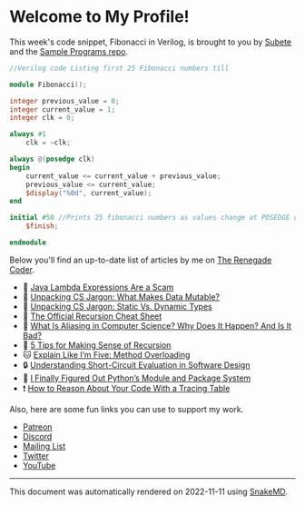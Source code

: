 # Welcome to My Profile!

This week's code snippet, Fibonacci in Verilog, is brought to you by [Subete](https://subete.jeremygrifski.com/en/latest/) and the [Sample Programs repo](https://sampleprograms.io/).

```Verilog
//Verilog code Listing first 25 Fibonacci numbers till

module Fibonacci();

integer previous_value = 0;
integer current_value = 1;
integer clk = 0;

always #1 
    clk = ~clk;

always @(posedge clk)
begin
    current_value <= current_value + previous_value;
    previous_value <= current_value;
    $display("%0d", current_value);
end

initial #50 //Prints 25 fibonacci numbers as values change at POSEDGE of clock
    $finish;

endmodule
```

Below you'll find an up-to-date list of articles by me on [The Renegade Coder](https://therenegadecoder.com).

- :dango: [Java Lambda Expressions Are a Scam](https://therenegadecoder.com/code/java-lambda-expressions-are-a-scam/)
- :seedling: [Unpacking CS Jargon: What Makes Data Mutable?](https://therenegadecoder.com/code/unpacking-cs-jargon-what-makes-data-mutable/)
- :milky_way: [Unpacking CS Jargon: Static Vs. Dynamic Types](https://therenegadecoder.com/code/unpacking-cs-jargon-static-vs-dynamic-types/)
- :fu: [The Official Recursion Cheat Sheet](https://therenegadecoder.com/code/the-official-recursion-cheat-sheet/)
- :gem: [What Is Aliasing in Computer Science? Why Does It Happen? And Is It Bad?](https://therenegadecoder.com/code/what-is-aliasing-in-computer-science-why-does-it-happen-and-is-it-bad/)
- :dango: [5 Tips for Making Sense of Recursion](https://therenegadecoder.com/code/5-tips-for-making-sense-of-recursion/)
- :cat: [Explain Like I’m Five: Method Overloading](https://therenegadecoder.com/code/explain-like-im-five-method-overloading/)
- :lock: [Understanding Short-Circuit Evaluation in Software Design](https://therenegadecoder.com/code/understanding-short-circuit-evaluation-in-software-design/)
- :tea: [I Finally Figured Out Python’s Module and Package System](https://therenegadecoder.com/code/i-finally-figured-out-pythons-module-and-package-system/)
- :exclamation: [How to Reason About Your Code With a Tracing Table](https://therenegadecoder.com/code/how-to-reason-about-your-code-with-a-tracing-table/)

Also, here are some fun links you can use to support my work.

- [Patreon](https://www.patreon.com/TheRenegadeCoder)
- [Discord](https://discord.gg/Jhmtj7Z)
- [Mailing List](https://therenegadecoder.com/about/newsletter)
- [Twitter](https://twitter.com/RenegadeCoder94)
- [YouTube](https://www.youtube.com/channel/UCpyoVwOqYRlSAEUPEn7P9hw)

---

This document was automatically rendered on 2022-11-11 using [SnakeMD](https://www.snakemd.io).